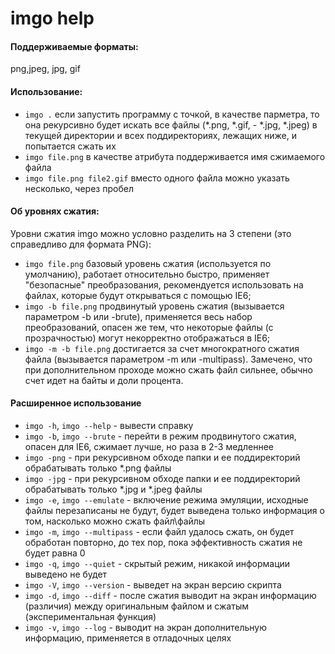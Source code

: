 imgo help
======================

#### Поддерживаемые форматы:
png,jpeg, jpg, gif

#### Использование:
- `imgo .` если запустить программу c точкой, в качестве парметра, то она рекурсивно будет искать все файлы (*.png, *.gif, - *.jpg, *.jpeg) в текущей директории и всех поддиректориях, лежащих ниже, и попытается сжать их
- `imgo file.png` в качестве атрибута поддерживается имя сжимаемого файла
- `imgo file.png file2.gif` вместо одного файла можно указать несколько, через пробел

#### Об уровнях сжатия:

Уровни сжатия imgo можно условно разделить на 3 степени (это справедливо для формата PNG):

- `imgo file.png` базовый уровень сжатия (используется по умолчанию), работает относительно быстро, применяет "безопасные" преобразования, рекомендуется использовать на файлах, которые будут открываться c помощью IE6;
- `imgo -b file.png` продвинутый уровень сжатия (вызывается параметром -b или -brute), применяется весь набор преобразований, опасен же тем, что некоторые файлы (с прозрачностью) могут некорректно отображаться в IE6;
- `imgo -m -b file.png` достигается за счет многократного сжатия файла (вызывается параметром -m или -multipass). Замечено, что при дополнительном проходе можно сжать файл сильнее, обычно счет идет на байты и доли процента. 

#### Расширенное использование

- `imgo -h`, `imgo --help` - вывести справку
- `imgo -b`, `imgo --brute` - перейти в режим продвинутого сжатия, опасен для IE6, сжимает лучше, но раза в 2-3 медленнее
- `imgo -png` - при рекурсивном обходе папки и ее поддиректорий обрабатывать только *.png файлы
- `imgo -jpg` - при рекурсивном обходе папки и ее поддиректорий обрабатывать только *.jpg и *.jpeg файлы
- `imgo -e`, `imgo --emulate` - включение режима эмуляции, исходные файлы перезаписаны не будут, будет выведена только информация о том, насколько можно сжать файл\файлы
- `imgo -m`, `imgo --multipass` - если файл удалось сжать, он будет обработан повторно, до тех пор, пока эффективность сжатия не будет равна 0
- `imgo -q`, `imgo --quiet` - скрытый режим, никакой информации выведено не будет
- `imgo -V`, `imgo --version` - выведет на экран версию скрипта
- `imgo -d`, `imgo --diff` - после сжатия выводит на экран информацию (различия) между оригинальным файлом и сжатым (экспериментальная функция)
- `imgo -v`, `imgo --log` - выводит на экран дополнительную информацию, применяется в отладочных целях
